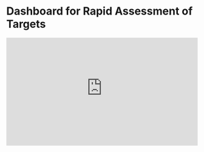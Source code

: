 # Dashboard for Rapid Assessment of Targets
<div class="responsive-iframe">
  <div id="loading-message" style="position: absolute; top: 0; width: 100%; font-size: 18px; font-weight: bold;">
    App is Loading...
  </div>
  <iframe 
    src="https://brdband-app-159698213325.us-central1.run.app/app" loading="lazy"
    onload="document.getElementById('loading-message').style.display='none';">
  </iframe>
</div>

<style>
.responsive-iframe{position:relative;padding-top:56.25%;height:0;}
.responsive-iframe iframe{position:absolute;top:0;left:0;width:100%;height:100%;border:0;}
</style>